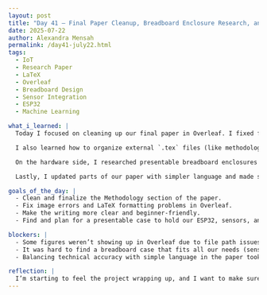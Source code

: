 ```yaml
---
layout: post
title: "Day 41 – Final Paper Cleanup, Breadboard Enclosure Research, and LaTeX Fixes"
date: 2025-07-22
author: Alexandra Mensah
permalink: /day41-july22.html
tags:
  - IoT
  - Research Paper
  - LaTeX
  - Overleaf
  - Breadboard Design
  - Sensor Integration
  - ESP32
  - Machine Learning

what_i_learned: |
  Today I focused on cleaning up our final paper in Overleaf. I fixed formatting issues, updated the LaTeX structure, and made sure our Methodology section was written clearly so that non-technical readers could understand how our system works from end to end.

  I also learned how to organize external `.tex` files (like methodology.tex) and link them properly in the main Overleaf project using `\input{}`. This made our document easier to manage.

  On the hardware side, I researched presentable breadboard enclosures for our final demo. I looked into modular covers like ProtoStax, which support stacking and leave room for wiring and sensor probes. I figured out how to arrange full-size breadboards side-by-side and how many holes or ports we’d need for our ESP32, power supply, and sensor cables to fit cleanly.

  Lastly, I updated parts of our paper with simpler language and made sure our images were loading properly in the PDF by correcting the path and using proper image formats.

goals_of_the_day: |
  - Clean and finalize the Methodology section of the paper.
  - Fix image errors and LaTeX formatting problems in Overleaf.
  - Make the writing more clear and beginner-friendly.
  - Find and plan for a presentable case to hold our ESP32, sensors, and breadboard.

blockers: |
  - Some figures weren’t showing up in Overleaf due to file path issues or unsupported formats.
  - It was hard to find a breadboard case that fits all our needs (sensor cutouts, USB port access, and compact design).
  - Balancing technical accuracy with simple language in the paper took some time.

reflection: |
  I’m starting to feel the project wrapping up, and I want to make sure we finish strong. Today was about cleaning up and making everything more polished—for the paper, the hardware, and how we present our work. We also took some time to work on the script of our elvator pitch and do some finishing touches. I learned a lot about how visuals and structure affect understanding, and I feel more confident in how we’ll explain our project to others. I’m excited to see it all come together soon.
---
```

